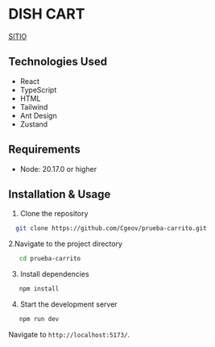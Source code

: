 # DISH CART

[SITIO](https://cgeov.github.io/prueba-carrito/)

## Technologies Used

- React
- TypeScript
- HTML
- Tailwind
- Ant Design
- Zustand

## Requirements

- Node: 20.17.0 or higher

## Installation & Usage

1. Clone the repository
 ```bash
   git clone https://github.com/Cgeov/prueba-carrito.git
 ```
2.Navigate to the project directory
```bash
   cd prueba-carrito
 ```
3. Install dependencies
```bash
   npm install
```
4. Start the development server
```bash
   npm run dev
```
Navigate to `http://localhost:5173/`. 
